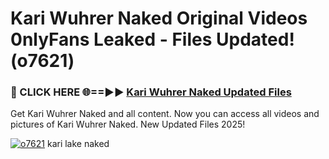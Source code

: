 # Kari Wuhrer Naked Original Videos 0nlyFans Leaked - Files Updated! (o7621)

<h3>🔴 CLICK HERE 🌐==►► <a href="https://tinyurl.com/up5wt9bj" rel="nofollow">Kari Wuhrer Naked Updated Files</a></h3>

Get Kari Wuhrer Naked and all content. Now you can access all videos and pictures of Kari Wuhrer Naked. New Updated Files 2025!

[![o7621](https://i.imgur.com/ABiUzMV.gif)](https://tinyurl.com/up5wt9bj)
kari lake naked